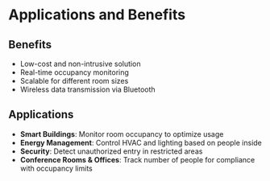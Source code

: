 # Applications and Benefits

## Benefits
- Low-cost and non-intrusive solution
- Real-time occupancy monitoring
- Scalable for different room sizes
- Wireless data transmission via Bluetooth

## Applications
- **Smart Buildings**: Monitor room occupancy to optimize usage
- **Energy Management**: Control HVAC and lighting based on people inside
- **Security**: Detect unauthorized entry in restricted areas
- **Conference Rooms & Offices**: Track number of people for compliance with occupancy limits
